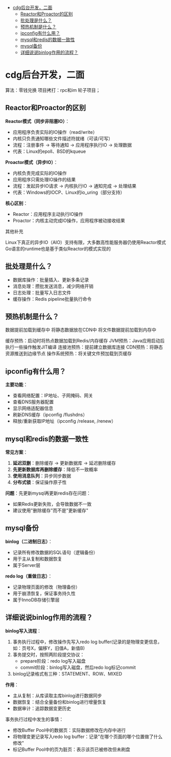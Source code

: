 - [cdg后台开发，二面](#cdg后台开发二面)
  - [Reactor和Proactor的区别](#reactor和proactor的区别)
  - [批处理是什么？](#批处理是什么)
  - [预热机制是什么？](#预热机制是什么)
  - [ipconfig有什么用？](#ipconfig有什么用)
  - [mysql和redis的数据一致性](#mysql和redis的数据一致性)
  - [mysql备份](#mysql备份)
  - [详细说说binlog作用的流程？](#详细说说binlog作用的流程)

# cdg后台开发，二面

算法：零钱兑换 项目拷打：rpc和im 轮子项目；

## Reactor和Proactor的区别

**Reactor模式（同步非阻塞IO）**：
- 应用程序负责实际的IO操作（read/write）
- 内核只负责通知哪些文件描述符就绪（可读/可写）
- 流程：注册事件 → 等待通知 → 应用程序执行IO → 处理数据
- 代表：Linux的epoll、BSD的kqueue

**Proactor模式（异步IO）**：
- 内核负责完成实际的IO操作
- 应用程序只需处理IO操作的结果
- 流程：发起异步IO请求 → 内核执行IO → 通知完成 → 处理结果
- 代表：Windows的IOCP、Linux的io_uring（部分支持）

**核心区别**：
- Reactor：应用程序主动执行IO操作
- Proactor：内核主动完成IO操作，应用程序被动接收结果

其他补充

Linux下真正的异步IO（AIO）支持有限，大多数高性能服务器仍使用Reactor模式
Go语言的runtime也是基于类似Reactor的模式实现的

## 批处理是什么？

- 数据库操作：批量插入、更新多条记录
- 消息处理：攒批发送消息，减少网络开销
- 日志处理：批量写入日志文件
- 缓存操作：Redis pipeline批量执行命令

## 预热机制是什么？

数据提前加载到缓存中
将静态数据放在CDN中
将文件数据提前加载到内存中

缓存预热：启动时将热点数据加载到Redis/内存缓存
JVM预热：Java应用启动后执行一些操作触发JIT编译
连接池预热：提前建立数据库连接
CDN预热：将静态资源推送到边缘节点
操作系统预热：将关键文件预加载到页缓存

## ipconfig有什么用？

**主要功能**：
- 查看网络配置：IP地址、子网掩码、网关
- 查看DNS服务器配置
- 显示网络适配器信息
- 刷新DNS缓存（ipconfig /flushdns）
- 释放/重新获取IP地址（ipconfig /release, /renew）

## mysql和redis的数据一致性

**常见方案**：
1. **延迟双删**：删除缓存 → 更新数据库 → 延迟删除缓存
2. **先更新数据库再删除缓存**：降低不一致概率
3. **使用消息队列**：异步同步数据
4. **分布式锁**：保证操作原子性

**问题**：先更新mysql再更新redis存在问题：
- 如果Redis更新失败，会导致数据不一致
- 建议使用"删除缓存"而不是"更新缓存"

## mysql备份

**binlog（二进制日志）**：
- 记录所有修改数据的SQL语句（逻辑备份）
- 用于主从复制和数据恢复
- 属于Server层

**redo log（重做日志）**：
- 记录物理页面的修改（物理备份）
- 用于崩溃恢复，保证事务持久性
- 属于InnoDB存储引擎层

## 详细说说binlog作用的流程？

**binlog写入流程**：
1. 事务执行过程中，修改操作先写入redo log buffer(记录的是物理变更信息，如：页号X，偏移Y，旧值A，新值B)
2. 事务提交时，按照两阶段提交协议：
   - prepare阶段：redo log写入磁盘
   - commit阶段：binlog写入磁盘，然后redo log标记commit
3. binlog记录格式有三种：STATEMENT、ROW、MIXED

**作用**：
- 主从复制：从库读取主库binlog进行数据同步
- 数据恢复：结合全量备份和binlog进行增量恢复
- 数据审计：追踪数据变更历史

事务执行过程中发生的事情：

- 修改Buffer Pool中的数据页：实际数据修改在内存中进行
- 将物理变更记录写入redo log buffer：记录"在哪个页面的哪个位置做了什么修改"
- 标记Buffer Pool中的页为脏页：表示该页已被修改但未刷盘
